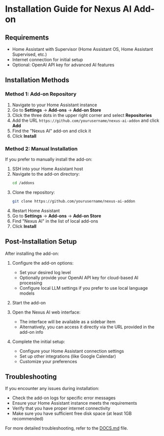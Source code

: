 # Installation Guide for Nexus AI Add-on

## Requirements

- Home Assistant with Supervisor (Home Assistant OS, Home Assistant Supervised, etc.)
- Internet connection for initial setup
- Optional: OpenAI API key for advanced AI features

## Installation Methods

### Method 1: Add-on Repository

1. Navigate to your Home Assistant instance
2. Go to **Settings** → **Add-ons** → **Add-on Store**
3. Click the three dots in the upper right corner and select **Repositories**
4. Add the URL `https://github.com/yourusername/nexus-ai-addon` and click **Add**
5. Find the "Nexus AI" add-on and click it
6. Click **Install**

### Method 2: Manual Installation

If you prefer to manually install the add-on:

1. SSH into your Home Assistant host
2. Navigate to the add-on directory:
   ```bash
   cd /addons
   ```
3. Clone the repository:
   ```bash
   git clone https://github.com/yourusername/nexus-ai-addon
   ```
4. Restart Home Assistant
5. Go to **Settings** → **Add-ons** → **Add-on Store**
6. Find "Nexus AI" in the list of local add-ons
7. Click **Install**

## Post-Installation Setup

After installing the add-on:

1. Configure the add-on options:
   - Set your desired log level
   - Optionally provide your OpenAI API key for cloud-based AI processing
   - Configure local LLM settings if you prefer to use local language models

2. Start the add-on

3. Open the Nexus AI web interface:
   - The interface will be available as a sidebar item
   - Alternatively, you can access it directly via the URL provided in the add-on info

4. Complete the initial setup:
   - Configure your Home Assistant connection settings
   - Set up other integrations (like Google Calendar)
   - Customize your preferences

## Troubleshooting

If you encounter any issues during installation:

- Check the add-on logs for specific error messages
- Ensure your Home Assistant instance meets the requirements
- Verify that you have proper internet connectivity
- Make sure you have sufficient free disk space (at least 1GB recommended)

For more detailed troubleshooting, refer to the [DOCS.md](DOCS.md) file.
